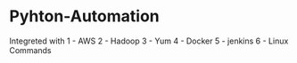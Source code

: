# Pyhton-Automation
Integreted with
1 - AWS
2 - Hadoop
3 - Yum
4 - Docker
5 - jenkins
6 - Linux Commands
